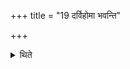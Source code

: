 +++
title = "19 दर्विहोमा भवन्ति"

+++

<details><summary>थिते</summary>

दर्विहोमा भवन्ति १९
</details>
